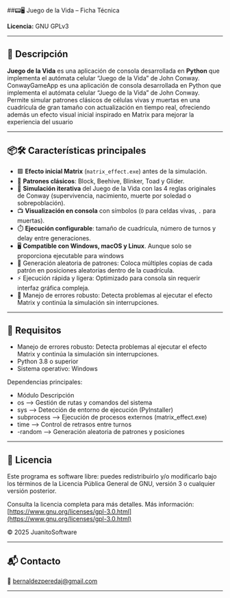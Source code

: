 ##📟🖥️ Juego de la Vida – Ficha Técnica  

**Licencia:** GNU GPLv3  

---

## 🧾 Descripción  

**Juego de la Vida** es una aplicación de consola desarrollada en **Python** que implementa el autómata celular “Juego de la Vida” de John Conway.
ConwayGameApp es una aplicación de consola desarrollada en Python que implementa el autómata celular “Juego de la Vida” de John Conway. Permite simular patrones clásicos de células vivas y muertas en una cuadrícula de gran tamaño con actualización en tiempo real, ofreciendo además un efecto visual inicial inspirado en Matrix para mejorar la experiencia del usuario

---

## 📦🛠️ Características principales

- 🟩 **Efecto inicial Matrix** (`matrix_effect.exe`) antes de la simulación.  
- 🎲 **Patrones clásicos**: Block, Beehive, Blinker, Toad y Glider.  
- 🔄 **Simulación iterativa** del Juego de la Vida con las 4 reglas originales de Conway (supervivencia, nacimiento, muerte por soledad o sobrepoblación).
- 📺 **Visualización en consola** con símbolos (`O` para celdas vivas, `.` para muertas).  
- ⏱️ **Ejecución configurable**: tamaño de cuadrícula, número de turnos y delay entre generaciones.  
- 🖥️ **Compatible con Windows, macOS y Linux**. Aunque solo se proporciona ejecutable para windows
- 🧩 Generación aleatoria de patrones: Coloca múltiples copias de cada patrón en posiciones aleatorias dentro de la cuadrícula.
- ⚡ Ejecución rápida y ligera: Optimizado para consola sin requerir interfaz gráfica compleja.
- 🔧 Manejo de errores robusto: Detecta problemas al ejecutar el efecto Matrix y continúa la simulación sin interrupciones.

---

## 🔧 Requisitos  

- Manejo de errores robusto: Detecta problemas al ejecutar el efecto Matrix y continúa la simulación sin interrupciones.
- Python 3.8 o superior
- Sistema operativo: Windows

Dependencias principales:

- Módulo	          Descripción
- os          -->  Gestión de rutas y comandos del sistema
- sys	       -->  Detección de entorno de ejecución (PyInstaller)
- subprocess  -->  Ejecución de procesos externos (matrix_effect.exe)
- time        -->  Control de retrasos entre turnos
- -random      -->  Generación aleatoria de patrones y posiciones

---

## 📃 Licencia

Este programa es software libre: puedes redistribuirlo y/o modificarlo bajo los términos de la Licencia Pública General de GNU, versión 3 o cualquier versión posterior.

Consulta la licencia completa para más detalles.
Más información: [https://www.gnu.org/licenses/gpl-3.0.html](https://www.gnu.org/licenses/gpl-3.0.html)

© 2025 JuanitoSoftware

---

## 📬 Contacto

📧 bernaldezperedaj@gmail.com

---
